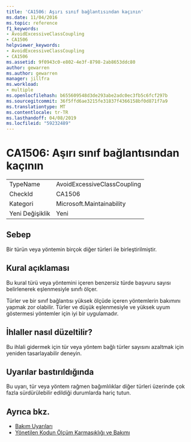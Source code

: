 ```yaml
---
title: 'CA1506: Aşırı sınıf bağlantısından kaçının'
ms.date: 11/04/2016
ms.topic: reference
f1_keywords:
- AvoidExcessiveClassCoupling
- CA1506
helpviewer_keywords:
- AvoidExcessiveClassCoupling
- CA1506
ms.assetid: 9f0943c0-e802-4e3f-8798-2ab8653ddc80
author: gewarren
ms.author: gewarren
manager: jillfra
ms.workload:
- multiple
ms.openlocfilehash: b655609548d3de293abe2adc0ec3fb5c6fcf297b
ms.sourcegitcommit: 36f5ffd6ae3215fe31837f4366158bf0d871f7a9
ms.translationtype: MT
ms.contentlocale: tr-TR
ms.lasthandoff: 04/08/2019
ms.locfileid: "59232489"
---
```

# <a name="ca1506-avoid-excessive-class-coupling"></a>CA1506: Aşırı sınıf bağlantısından kaçının

|||
|-|-|
|TypeName|AvoidExcessiveClassCoupling|
|CheckId|CA1506|
|Kategori|Microsoft.Maintainability|
|Yeni Değişiklik|Yeni|

## <a name="cause"></a>Sebep

Bir türün veya yöntemin birçok diğer türleri ile birleştirilmiştir.

## <a name="rule-description"></a>Kural açıklaması

Bu kural türü veya yöntemini içeren benzersiz türde başvuru sayısı belirlenerek eşlenmesiyle sınıfı ölçer.

Türler ve bir sınıf bağlantısı yüksek ölçüde içeren yöntemlerin bakımını yapmak zor olabilir. Türler ve düşük eşlenmesiyle ve yüksek uyum göstermesi yöntemler için iyi bir uygulamadır.

## <a name="how-to-fix-violations"></a>İhlaller nasıl düzeltilir?

Bu ihlali gidermek için tür veya yöntem bağlı türler sayısını azaltmak için yeniden tasarlayabilir deneyin.

## <a name="when-to-suppress-warnings"></a>Uyarılar bastırıldığında

Bu uyarı, tür veya yöntem rağmen bağımlılıklar diğer türleri üzerinde çok fazla sürdürülebilir edildiği durumlarda hariç tutun.

## <a name="see-also"></a>Ayrıca bkz.

- [Bakım Uyarıları](../code-quality/maintainability-warnings.md)
- [Yönetilen Kodun Ölçüm Karmaşıklığı ve Bakımı](../code-quality/code-metrics-values.md)